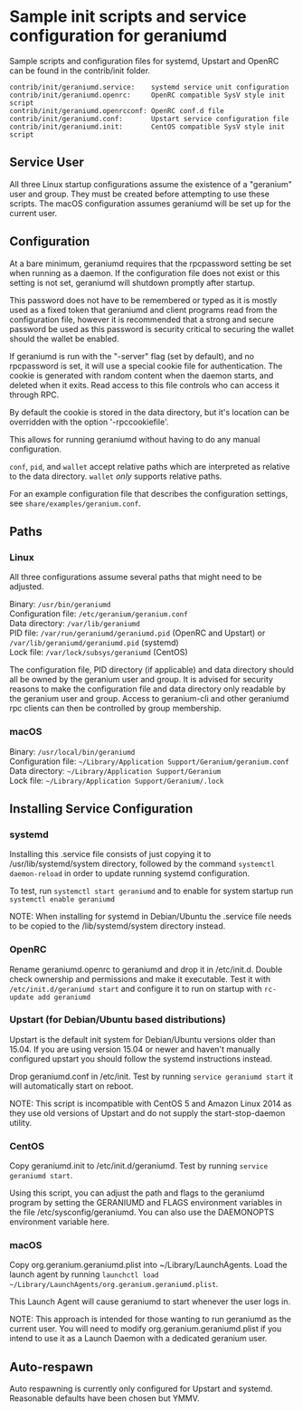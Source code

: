 Sample init scripts and service configuration for geraniumd
==========================================================

Sample scripts and configuration files for systemd, Upstart and OpenRC
can be found in the contrib/init folder.

    contrib/init/geraniumd.service:    systemd service unit configuration
    contrib/init/geraniumd.openrc:     OpenRC compatible SysV style init script
    contrib/init/geraniumd.openrcconf: OpenRC conf.d file
    contrib/init/geraniumd.conf:       Upstart service configuration file
    contrib/init/geraniumd.init:       CentOS compatible SysV style init script

Service User
---------------------------------

All three Linux startup configurations assume the existence of a "geranium" user
and group.  They must be created before attempting to use these scripts.
The macOS configuration assumes geraniumd will be set up for the current user.

Configuration
---------------------------------

At a bare minimum, geraniumd requires that the rpcpassword setting be set
when running as a daemon.  If the configuration file does not exist or this
setting is not set, geraniumd will shutdown promptly after startup.

This password does not have to be remembered or typed as it is mostly used
as a fixed token that geraniumd and client programs read from the configuration
file, however it is recommended that a strong and secure password be used
as this password is security critical to securing the wallet should the
wallet be enabled.

If geraniumd is run with the "-server" flag (set by default), and no rpcpassword is set,
it will use a special cookie file for authentication. The cookie is generated with random
content when the daemon starts, and deleted when it exits. Read access to this file
controls who can access it through RPC.

By default the cookie is stored in the data directory, but it's location can be overridden
with the option '-rpccookiefile'.

This allows for running geraniumd without having to do any manual configuration.

`conf`, `pid`, and `wallet` accept relative paths which are interpreted as
relative to the data directory. `wallet` *only* supports relative paths.

For an example configuration file that describes the configuration settings,
see `share/examples/geranium.conf`.

Paths
---------------------------------

### Linux

All three configurations assume several paths that might need to be adjusted.

Binary:              `/usr/bin/geraniumd`  
Configuration file:  `/etc/geranium/geranium.conf`  
Data directory:      `/var/lib/geraniumd`  
PID file:            `/var/run/geraniumd/geraniumd.pid` (OpenRC and Upstart) or `/var/lib/geraniumd/geraniumd.pid` (systemd)  
Lock file:           `/var/lock/subsys/geraniumd` (CentOS)  

The configuration file, PID directory (if applicable) and data directory
should all be owned by the geranium user and group.  It is advised for security
reasons to make the configuration file and data directory only readable by the
geranium user and group.  Access to geranium-cli and other geraniumd rpc clients
can then be controlled by group membership.

### macOS

Binary:              `/usr/local/bin/geraniumd`  
Configuration file:  `~/Library/Application Support/Geranium/geranium.conf`  
Data directory:      `~/Library/Application Support/Geranium`  
Lock file:           `~/Library/Application Support/Geranium/.lock`  

Installing Service Configuration
-----------------------------------

### systemd

Installing this .service file consists of just copying it to
/usr/lib/systemd/system directory, followed by the command
`systemctl daemon-reload` in order to update running systemd configuration.

To test, run `systemctl start geraniumd` and to enable for system startup run
`systemctl enable geraniumd`

NOTE: When installing for systemd in Debian/Ubuntu the .service file needs to be copied to the /lib/systemd/system directory instead.

### OpenRC

Rename geraniumd.openrc to geraniumd and drop it in /etc/init.d.  Double
check ownership and permissions and make it executable.  Test it with
`/etc/init.d/geraniumd start` and configure it to run on startup with
`rc-update add geraniumd`

### Upstart (for Debian/Ubuntu based distributions)

Upstart is the default init system for Debian/Ubuntu versions older than 15.04. If you are using version 15.04 or newer and haven't manually configured upstart you should follow the systemd instructions instead.

Drop geraniumd.conf in /etc/init.  Test by running `service geraniumd start`
it will automatically start on reboot.

NOTE: This script is incompatible with CentOS 5 and Amazon Linux 2014 as they
use old versions of Upstart and do not supply the start-stop-daemon utility.

### CentOS

Copy geraniumd.init to /etc/init.d/geraniumd. Test by running `service geraniumd start`.

Using this script, you can adjust the path and flags to the geraniumd program by
setting the GERANIUMD and FLAGS environment variables in the file
/etc/sysconfig/geraniumd. You can also use the DAEMONOPTS environment variable here.

### macOS

Copy org.geranium.geraniumd.plist into ~/Library/LaunchAgents. Load the launch agent by
running `launchctl load ~/Library/LaunchAgents/org.geranium.geraniumd.plist`.

This Launch Agent will cause geraniumd to start whenever the user logs in.

NOTE: This approach is intended for those wanting to run geraniumd as the current user.
You will need to modify org.geranium.geraniumd.plist if you intend to use it as a
Launch Daemon with a dedicated geranium user.

Auto-respawn
-----------------------------------

Auto respawning is currently only configured for Upstart and systemd.
Reasonable defaults have been chosen but YMMV.
